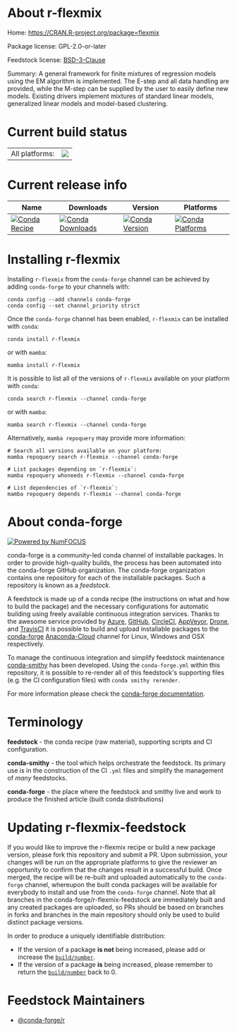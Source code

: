 About r-flexmix
===============

Home: https://CRAN.R-project.org/package=flexmix

Package license: GPL-2.0-or-later

Feedstock license: [BSD-3-Clause](https://github.com/conda-forge/r-flexmix-feedstock/blob/main/LICENSE.txt)

Summary: A general framework for finite mixtures of regression models using the EM algorithm is implemented. The E-step and all data handling are provided, while the M-step can be supplied by the user to easily define new models. Existing drivers implement mixtures of standard linear models, generalized linear models and model-based clustering.

Current build status
====================


<table><tr><td>All platforms:</td>
    <td>
      <a href="https://dev.azure.com/conda-forge/feedstock-builds/_build/latest?definitionId=1140&branchName=main">
        <img src="https://dev.azure.com/conda-forge/feedstock-builds/_apis/build/status/r-flexmix-feedstock?branchName=main">
      </a>
    </td>
  </tr>
</table>

Current release info
====================

| Name | Downloads | Version | Platforms |
| --- | --- | --- | --- |
| [![Conda Recipe](https://img.shields.io/badge/recipe-r--flexmix-green.svg)](https://anaconda.org/conda-forge/r-flexmix) | [![Conda Downloads](https://img.shields.io/conda/dn/conda-forge/r-flexmix.svg)](https://anaconda.org/conda-forge/r-flexmix) | [![Conda Version](https://img.shields.io/conda/vn/conda-forge/r-flexmix.svg)](https://anaconda.org/conda-forge/r-flexmix) | [![Conda Platforms](https://img.shields.io/conda/pn/conda-forge/r-flexmix.svg)](https://anaconda.org/conda-forge/r-flexmix) |

Installing r-flexmix
====================

Installing `r-flexmix` from the `conda-forge` channel can be achieved by adding `conda-forge` to your channels with:

```
conda config --add channels conda-forge
conda config --set channel_priority strict
```

Once the `conda-forge` channel has been enabled, `r-flexmix` can be installed with `conda`:

```
conda install r-flexmix
```

or with `mamba`:

```
mamba install r-flexmix
```

It is possible to list all of the versions of `r-flexmix` available on your platform with `conda`:

```
conda search r-flexmix --channel conda-forge
```

or with `mamba`:

```
mamba search r-flexmix --channel conda-forge
```

Alternatively, `mamba repoquery` may provide more information:

```
# Search all versions available on your platform:
mamba repoquery search r-flexmix --channel conda-forge

# List packages depending on `r-flexmix`:
mamba repoquery whoneeds r-flexmix --channel conda-forge

# List dependencies of `r-flexmix`:
mamba repoquery depends r-flexmix --channel conda-forge
```


About conda-forge
=================

[![Powered by
NumFOCUS](https://img.shields.io/badge/powered%20by-NumFOCUS-orange.svg?style=flat&colorA=E1523D&colorB=007D8A)](https://numfocus.org)

conda-forge is a community-led conda channel of installable packages.
In order to provide high-quality builds, the process has been automated into the
conda-forge GitHub organization. The conda-forge organization contains one repository
for each of the installable packages. Such a repository is known as a *feedstock*.

A feedstock is made up of a conda recipe (the instructions on what and how to build
the package) and the necessary configurations for automatic building using freely
available continuous integration services. Thanks to the awesome service provided by
[Azure](https://azure.microsoft.com/en-us/services/devops/), [GitHub](https://github.com/),
[CircleCI](https://circleci.com/), [AppVeyor](https://www.appveyor.com/),
[Drone](https://cloud.drone.io/welcome), and [TravisCI](https://travis-ci.com/)
it is possible to build and upload installable packages to the
[conda-forge](https://anaconda.org/conda-forge) [Anaconda-Cloud](https://anaconda.org/)
channel for Linux, Windows and OSX respectively.

To manage the continuous integration and simplify feedstock maintenance
[conda-smithy](https://github.com/conda-forge/conda-smithy) has been developed.
Using the ``conda-forge.yml`` within this repository, it is possible to re-render all of
this feedstock's supporting files (e.g. the CI configuration files) with ``conda smithy rerender``.

For more information please check the [conda-forge documentation](https://conda-forge.org/docs/).

Terminology
===========

**feedstock** - the conda recipe (raw material), supporting scripts and CI configuration.

**conda-smithy** - the tool which helps orchestrate the feedstock.
                   Its primary use is in the construction of the CI ``.yml`` files
                   and simplify the management of *many* feedstocks.

**conda-forge** - the place where the feedstock and smithy live and work to
                  produce the finished article (built conda distributions)


Updating r-flexmix-feedstock
============================

If you would like to improve the r-flexmix recipe or build a new
package version, please fork this repository and submit a PR. Upon submission,
your changes will be run on the appropriate platforms to give the reviewer an
opportunity to confirm that the changes result in a successful build. Once
merged, the recipe will be re-built and uploaded automatically to the
`conda-forge` channel, whereupon the built conda packages will be available for
everybody to install and use from the `conda-forge` channel.
Note that all branches in the conda-forge/r-flexmix-feedstock are
immediately built and any created packages are uploaded, so PRs should be based
on branches in forks and branches in the main repository should only be used to
build distinct package versions.

In order to produce a uniquely identifiable distribution:
 * If the version of a package **is not** being increased, please add or increase
   the [``build/number``](https://docs.conda.io/projects/conda-build/en/latest/resources/define-metadata.html#build-number-and-string).
 * If the version of a package **is** being increased, please remember to return
   the [``build/number``](https://docs.conda.io/projects/conda-build/en/latest/resources/define-metadata.html#build-number-and-string)
   back to 0.

Feedstock Maintainers
=====================

* [@conda-forge/r](https://github.com/conda-forge/r/)

